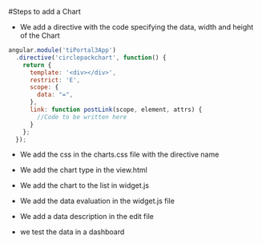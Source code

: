 #Steps to add a Chart

* We add a directive with the code specifying the data, width and height of the Chart

```javascript
angular.module('tiPortal3App')
  .directive('circlepackchart', function() {
    return {
      template: '<div></div>',
      restrict: 'E',
      scope: {
        data: "=",
      },
      link: function postLink(scope, element, attrs) {
        //Code to be written here
      }
    };
  });
  ```

* We add the css in the charts.css file with the directive name

* We add the chart type in the view.html

* We add the chart to the list in widget.js

* We add the data evaluation in the widget.js file

* We add a data description in the edit file

* we test the data in a dashboard
